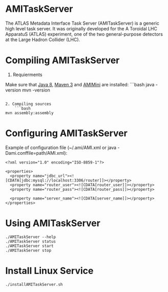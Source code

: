 AMITaskServer
=============

The ATLAS Metadata Interface Task Server (AMITaskServer) is a generic high level task server. It was originally developed for the A Toroidal LHC ApparatuS (ATLAS) experiment, one of the two general-purpose detectors at the Large Hadron Collider (LHC).

Compiling AMITaskServer
=======================

1. Requierments

  Make sure that [Java 8](http://www.oracle.com/technetwork/java/javase/), [Maven 3](http://maven.apache.org/) and [AMIMini](https://github.com/ami-lpsc/AMIMini/) are installed:
	```bash
java -version
mvn -version
```

2. Compiling sources
	```bash
mvn assembly:assembly
```

Configuring AMITaskServer
=========================

Example of configuration file (~/.ami/AMI.xml or java -Dami.conffile=path/AMI.xml):

	<?xml version="1.0" encoding="ISO-8859-1"?>

	<properties>
	  <property name="jdbc_url"><![CDATA[jdbc:mysql://localhost:3306/router]]></property>
	  <property name="router_user"><![CDATA[router_user]]></property>
	  <property name="router_pass"><![CDATA[router_pass]]></property>

	  <property name="server_name"><![CDATA[server_name]]></property>
	</properties>

Using AMITaskServer
===================

	./AMITaskServer --help
	./AMITaskServer status
	./AMITaskServer start
	./AMITaskServer stop

Install Linux Service
=====================

	./installAMITaskServer.sh
